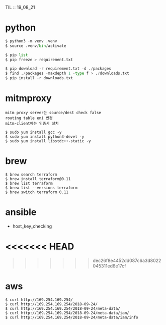 TIL :: 19_08_21

# python
```python
$ python3 -m venv .venv
$ source .venv/bin/activate

$ pip list
$ pip freeze > requirement.txt

$ pip download -r requirement.txt -d ./packages
$ find ./packages -maxdepth 1 -type f > ./downloads.txt
$ pip install -r downloads.txt
```

# mitmproxy
```
mitm proxy server는 source/dest check false
routing table eni 변경
mitm-client에는 인증서 설치

$ sudo yum install gcc -y
$ sudo yum install python3-devel -y
$ sudo yum install libstdc++-static -y
```

# brew
```
$ brew search terraform
$ brew install terraform@0.11
$ brew list terraform
$ brew list --versions terraform
$ brew switch terraform 0.11
```

# ansible
- host_key_checking

<<<<<<< HEAD
=======

>>>>>>> dec26f8e4452dd087c6a3d8022045311ed6e17cf
# aws
```
$ curl http://169.254.169.254/
$ curl http://169.254.169.254/2018-09-24/
$ curl http://169.254.169.254/2018-09-24/meta-data/
$ curl http://169.254.169.254/2018-09-24/meta-data/iam/
$ curl http://169.254.169.254/2018-09-24/meta-data/iam/info
```